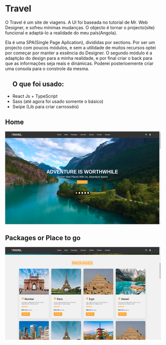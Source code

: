 # Travel

<p>O Travel é um site de viagens. A UI foi baseada no tutorial de Mr. 
Web Designer, e sofreu mínimas mudanças. O objecto é tornar o projecto(site) 
funcional e adaptá-lo a realidade do meu país(Angola).</p>



Ela é uma SPA(Single Page Aplication), divididas por sections. Por ser um projecto com poucos módulos, e sem a utilidade de muitos recursos optei por começar por manter a essência do Designer. O segundo módulo é a adaptção do design para a minha realidade, e por final criar o back para que as informações seja reais e dinámicas. Poderei posterioemente criar uma consola para o constrole da mesma.

<ul>
<h2>O que foi usado:</h2>
<li>React Js + TypeScript</li>
<li>Sass (até agora foi usado somente o básico)</li>
<li>Swipe (Lib para criar carrosséis)</li>
</ul>

<h2>Home</h2>
<img src='https://github.com/JulianaSobaJava/Travel/blob/main/public/images/Captura%20de%20tela%20de%202022-08-22%2000-44-21.png' height='300px' alt='Home'/>


<h2>Packages or Place to go</h2>
<img src='https://github.com/JulianaSobaJava/Travel/blob/main/public/images/Captura%20de%20tela%20de%202022-08-22%2000-44-32.png' height='300px' alt='Home'/>
